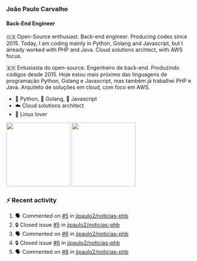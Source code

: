 ### João Paulo Carvalho
#### Back-End Engineer

🇬🇧 Open-Source enthusiast. Back-end engineer. Producing codes since 2015. Today, I am coding mainly in Python, Golang and Javascript, but I already worked with PHP and Java. Cloud solutions archtect, with AWS focus.

🇧🇷 Entusiasta do open-source. Engenheiro de back-end. Produzindo códigos desde 2015. Hoje estou mais próximo das linguagens de programação Python, Golang e Javascript, mas também já trabalhei PHP e Java. Arquiteto de soluções em cloud, com foco em AWS.
 
- 🐍 Python, 🐹 Golang, 🍺 Javascript
- ☁️ Cloud solutions architect
- 🐧 Linux lover

<span>
   <img height="170vw" src="https://github-readme-stats.vercel.app/api?username=jjpaulo2&count_private=true&show_icons=true&theme=dark&&include_all_commits=true"/>
   <img height="170vw" src="https://github-readme-stats-eight-theta.vercel.app/api/top-langs/?username=jjpaulo2&hide=html,css,javascript&layout=compact&langs_count=8&theme=dark"/>
</span>


### ⚡ Recent activity

<!--START_SECTION:activity-->
1. 🗣 Commented on [#5](https://github.com/jjpaulo2/noticias-phb/issues/5#issuecomment-2294396749) in [jjpaulo2/noticias-phb](https://github.com/jjpaulo2/noticias-phb)
2. 🔒 Closed issue [#5](https://github.com/jjpaulo2/noticias-phb/issues/5) in [jjpaulo2/noticias-phb](https://github.com/jjpaulo2/noticias-phb)
3. 🗣 Commented on [#6](https://github.com/jjpaulo2/noticias-phb/issues/6#issuecomment-2294396706) in [jjpaulo2/noticias-phb](https://github.com/jjpaulo2/noticias-phb)
4. 🔒 Closed issue [#6](https://github.com/jjpaulo2/noticias-phb/issues/6) in [jjpaulo2/noticias-phb](https://github.com/jjpaulo2/noticias-phb)
5. 🗣 Commented on [#8](https://github.com/jjpaulo2/noticias-phb/issues/8#issuecomment-2294395893) in [jjpaulo2/noticias-phb](https://github.com/jjpaulo2/noticias-phb)
<!--END_SECTION:activity-->
